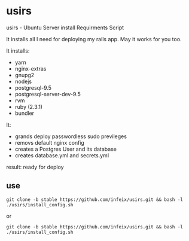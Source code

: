 # usirs
usirs - Ubuntu Server install Requirments Script

It installs all I need for deploying my rails app. May it works for you too.

It installs:
* yarn
* nginx-extras
* gnupg2
* nodejs
* postgresql-9.5
* postgresql-server-dev-9.5
* rvm
* ruby (2.3.1)
* bundler


It:
* grands deploy passwordless sudo previleges
* removs default nginx config
* creates a Postgres User and its database
* creates database.yml and secrets.yml

result: ready for deploy

## use

```
git clone -b stable https://github.com/infeix/usirs.git && bash -l ./usirs/install_config.sh
```
or
```
git clone -b stable https://github.com/infeix/usirs.git && bash -l ./usirs/install_config.sh
```

